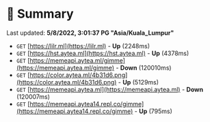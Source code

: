 # 📖 Summary
Last updated: **5/8/2022, 3:01:37 PG "Asia/Kuala_Lumpur"**

- `GET` [https://lilr.ml](https://lilr.ml) - **Up** (2248ms)
- `GET` [https://hst.aytea.ml](https://hst.aytea.ml) - **Up** (4378ms)
- `GET` [https://memeapi.aytea.ml/gimme](https://memeapi.aytea.ml/gimme) - **Down** (120010ms)
- `GET` [https://color.aytea.ml/4b31d6.png](https://color.aytea.ml/4b31d6.png) - **Up** (5129ms)
- `GET` [https://memeapi.aytea.ml](https://memeapi.aytea.ml) - **Down** (120007ms)
- `GET` [https://memeapi.aytea14.repl.co/gimme](https://memeapi.aytea14.repl.co/gimme) - **Up** (795ms)
